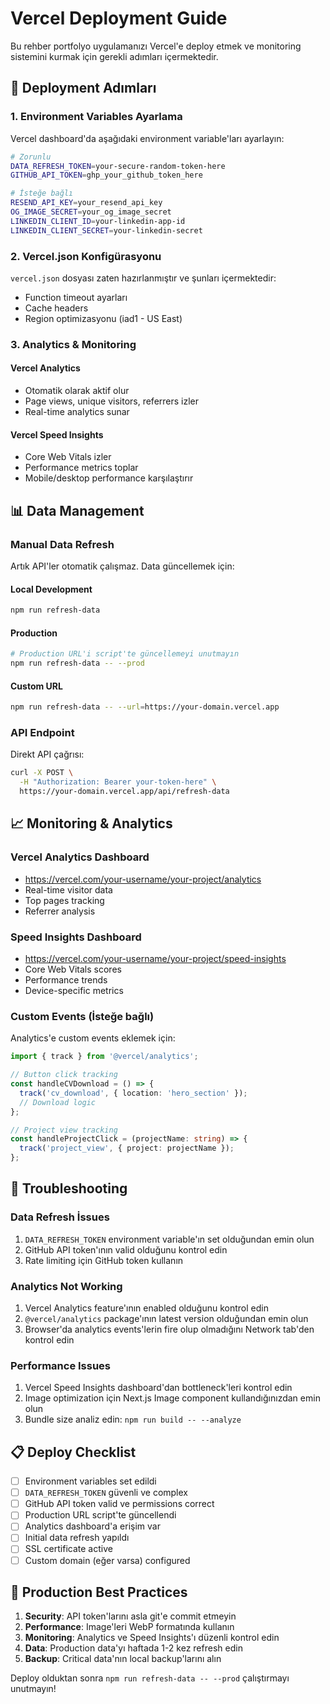 # Vercel Deployment Guide

Bu rehber portfolyo uygulamanızı Vercel'e deploy etmek ve monitoring sistemini kurmak için gerekli adımları içermektedir.

## 🚀 Deployment Adımları

### 1. Environment Variables Ayarlama

Vercel dashboard'da aşağıdaki environment variable'ları ayarlayın:

```bash
# Zorunlu
DATA_REFRESH_TOKEN=your-secure-random-token-here
GITHUB_API_TOKEN=ghp_your_github_token_here

# İsteğe bağlı
RESEND_API_KEY=your_resend_api_key
OG_IMAGE_SECRET=your_og_image_secret
LINKEDIN_CLIENT_ID=your-linkedin-app-id
LINKEDIN_CLIENT_SECRET=your-linkedin-secret
```

### 2. Vercel.json Konfigürasyonu

`vercel.json` dosyası zaten hazırlanmıştır ve şunları içermektedir:
- Function timeout ayarları
- Cache headers
- Region optimizasyonu (iad1 - US East)

### 3. Analytics & Monitoring

#### Vercel Analytics
- Otomatik olarak aktif olur
- Page views, unique visitors, referrers izler
- Real-time analytics sunar

#### Vercel Speed Insights
- Core Web Vitals izler
- Performance metrics toplar
- Mobile/desktop performance karşılaştırır

## 📊 Data Management

### Manual Data Refresh

Artık API'ler otomatik çalışmaz. Data güncellemek için:

#### Local Development
```bash
npm run refresh-data
```

#### Production
```bash
# Production URL'i script'te güncellemeyi unutmayın
npm run refresh-data -- --prod
```

#### Custom URL
```bash
npm run refresh-data -- --url=https://your-domain.vercel.app
```

### API Endpoint

Direkt API çağrısı:
```bash
curl -X POST \
  -H "Authorization: Bearer your-token-here" \
  https://your-domain.vercel.app/api/refresh-data
```

## 📈 Monitoring & Analytics

### Vercel Analytics Dashboard
- https://vercel.com/your-username/your-project/analytics
- Real-time visitor data
- Top pages tracking
- Referrer analysis

### Speed Insights Dashboard  
- https://vercel.com/your-username/your-project/speed-insights
- Core Web Vitals scores
- Performance trends
- Device-specific metrics

### Custom Events (İsteğe bağlı)

Analytics'e custom events eklemek için:

```typescript
import { track } from '@vercel/analytics';

// Button click tracking
const handleCVDownload = () => {
  track('cv_download', { location: 'hero_section' });
  // Download logic
};

// Project view tracking  
const handleProjectClick = (projectName: string) => {
  track('project_view', { project: projectName });
};
```

## 🔧 Troubleshooting

### Data Refresh İssues
1. `DATA_REFRESH_TOKEN` environment variable'ın set olduğundan emin olun
2. GitHub API token'ının valid olduğunu kontrol edin
3. Rate limiting için GitHub token kullanın

### Analytics Not Working
1. Vercel Analytics feature'ının enabled olduğunu kontrol edin
2. `@vercel/analytics` package'ının latest version olduğundan emin olun
3. Browser'da analytics events'lerin fire olup olmadığını Network tab'den kontrol edin

### Performance Issues
1. Vercel Speed Insights dashboard'dan bottleneck'leri kontrol edin
2. Image optimization için Next.js Image component kullandığınızdan emin olun
3. Bundle size analiz edin: `npm run build -- --analyze`

## 📋 Deploy Checklist

- [ ] Environment variables set edildi
- [ ] `DATA_REFRESH_TOKEN` güvenli ve complex
- [ ] GitHub API token valid ve permissions correct
- [ ] Production URL script'te güncellendi
- [ ] Analytics dashboard'a erişim var
- [ ] Initial data refresh yapıldı
- [ ] SSL certificate active
- [ ] Custom domain (eğer varsa) configured

## 🎯 Production Best Practices

1. **Security**: API token'larını asla git'e commit etmeyin
2. **Performance**: Image'leri WebP formatında kullanın
3. **Monitoring**: Analytics ve Speed Insights'ı düzenli kontrol edin
4. **Data**: Production data'yı haftada 1-2 kez refresh edin
5. **Backup**: Critical data'nın local backup'larını alın

Deploy olduktan sonra `npm run refresh-data -- --prod` çalıştırmayı unutmayın!